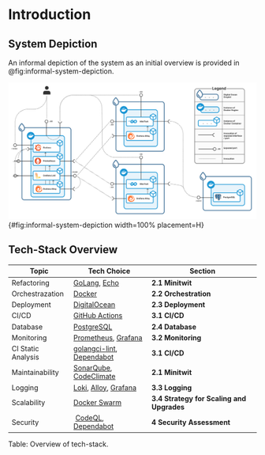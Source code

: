 # Introduction
## System Depiction

An informal depiction of the system as an initial overview is provided in @fig:informal-system-depiction.

![Informal system depiction and legend](../images/Informal%20System%20Depiction.png){#fig:informal-system-depiction width=100% placement=H}

## Tech-Stack Overview

| **Topic** | **Tech Choice** | **Section** |
| --- | --- | ----- |
| Refactoring | [GoLang](https://go.dev/), [Echo](https://echo.labstack.com/) | **2.1 Minitwit** |
| Orchestrazation | [Docker](https://www.docker.com/) | **2.2 Orchestration** |
| Deployment | [DigitalOcean](https://www.digitalocean.com/) | **2.3 Deployment** |
| CI/CD | [GitHub Actions](https://github.com/features/actions) | **3.1 CI/CD** |
| Database | [PostgreSQL](https://www.postgresql.org/) | **2.4 Database** |
| Monitoring | [Prometheus](https://prometheus.io/), [Grafana](https://grafana.com/) | **3.2 Monitoring** |
| CI Static Analysis | [golangci-lint](https://github.com/golangci/golangci-lint), [Dependabot](https://github.com/dependabot) | **3.1 CI/CD** |
| Maintainability | [SonarQube](https://www.sonarsource.com/products/sonarqube/), [CodeClimate](https://codeclimate.com/) | **2.1 Minitwit** |
| Logging | [Loki](https://grafana.com/docs/loki/latest/), [Alloy](https://grafana.com/docs/alloy/latest/), [Grafana](https://grafana.com/) | **3.3 Logging** |
| Scalability | [Docker Swarm](https://docs.docker.com/engine/swarm/) | **3.4 Strategy for Scaling and Upgrades** |
| Security | [CodeQL](https://codeql.github.com/), [Dependabot](https://github.com/dependabot) | **4 Security Assessment** |  

Table: Overview of tech-stack.